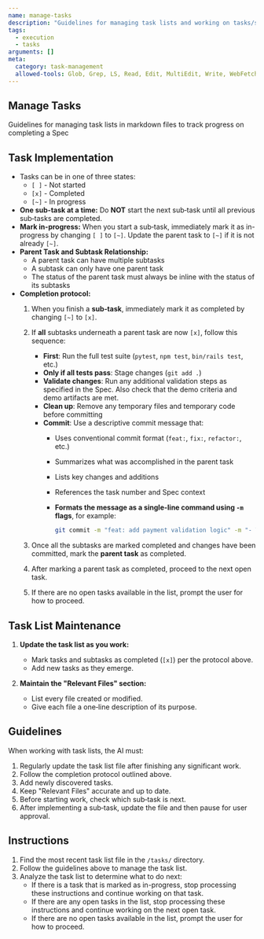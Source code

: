 ```yaml
---
name: manage-tasks
description: "Guidelines for managing task lists and working on tasks/subtasks"
tags:
  - execution
  - tasks
arguments: []
meta:
  category: task-management
  allowed-tools: Glob, Grep, LS, Read, Edit, MultiEdit, Write, WebFetch, WebSearch
---
```


## Manage Tasks

Guidelines for managing task lists in markdown files to track progress on completing a Spec

## Task Implementation

- Tasks can be in one of three states:
  - `[ ]` - Not started
  - `[x]` - Completed
  - `[~]` - In progress
- **One sub-task at a time:** Do **NOT** start the next sub‑task until all previous sub‑tasks are completed.
- **Mark in-progress:** When you start a sub‑task, immediately mark it as in-progress by changing `[ ]` to `[~]`. Update the parent task to `[~]` if it is not already `[~]`.
- **Parent Task and Subtask Relationship:**
  - A parent task can have multiple subtasks
  - A subtask can only have one parent task
  - The status of the parent task must always be inline with the status of its subtasks
- **Completion protocol:**
  1. When you finish a **sub‑task**, immediately mark it as completed by changing `[~]` to `[x]`.
  2. If **all** subtasks underneath a parent task are now `[x]`, follow this sequence:
      - **First**: Run the full test suite (`pytest`, `npm test`, `bin/rails test`, etc.)
      - **Only if all tests pass**: Stage changes (`git add .`)
      - **Validate changes**: Run any additional validation steps as specified in the Spec. Also check that the demo criteria and demo artifacts are met.
      - **Clean up**: Remove any temporary files and temporary code before committing
      - **Commit**: Use a descriptive commit message that:
        - Uses conventional commit format (`feat:`, `fix:`, `refactor:`, etc.)
        - Summarizes what was accomplished in the parent task
        - Lists key changes and additions
        - References the task number and Spec context
        - **Formats the message as a single-line command using `-m` flags**, for example:

            ```bash
            git commit -m "feat: add payment validation logic" -m "- Validates card type and expiry" -m "- Adds unit tests for edge cases" -m "Related to T123 in Spec"
            ```

  3. Once all the subtasks are marked completed and changes have been committed, mark the **parent task** as completed.
  4. After marking a parent task as completed, proceed to the next open task.
  5. If there are no open tasks available in the list, prompt the user for how to proceed.

## Task List Maintenance

1. **Update the task list as you work:**
   - Mark tasks and subtasks as completed (`[x]`) per the protocol above.
   - Add new tasks as they emerge.

2. **Maintain the "Relevant Files" section:**
   - List every file created or modified.
   - Give each file a one‑line description of its purpose.

## Guidelines

When working with task lists, the AI must:

1. Regularly update the task list file after finishing any significant work.
2. Follow the completion protocol outlined above.
3. Add newly discovered tasks.
4. Keep "Relevant Files" accurate and up to date.
5. Before starting work, check which sub‑task is next.
6. After implementing a sub‑task, update the file and then pause for user approval.

## Instructions

1. Find the most recent task list file in the `/tasks/` directory.
2. Follow the guidelines above to manage the task list.
3. Analyze the task list to determine what to do next:
   - If there is a task that is marked as in-progress, stop processing these instructions and continue working on that task.
   - If there are any open tasks in the list, stop processing these instructions and continue working on the next open task.
   - If there are no open tasks available in the list, prompt the user for how to proceed.

